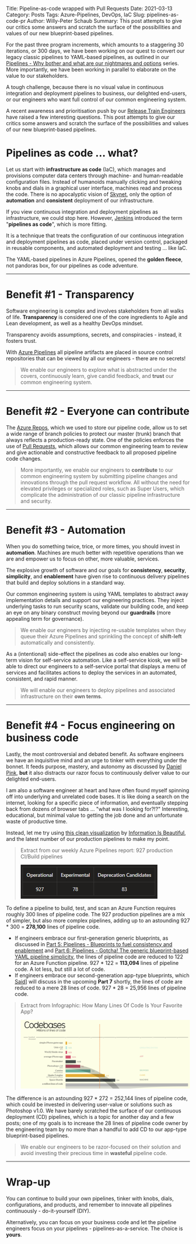 Title: Pipeline-as-code wrapped with Pull Requests
Date: 2021-03-13
Category: Posts
Tags: Azure-Pipelines, DevOps, IaC
Slug: pipelines-as-code-pr
Author: Willy-Peter Schaub
Summary: This post attempts to give our critics some answers and scratch the surface of the possibilities and values of our new blueprint-based pipelines.

For the past three program increments, which amounts to a staggering 30 iterations, or 300 days, we have been working on our quest to convert our legacy classic pipelines to YAML-based pipelines, as outlined in our [Pipelines - Why bother and what are our nightmares and options](/why-pipelines-part1.html) series. More importantly, we have been working in parallel to elaborate on the value to our stakeholders. 

A tough challenge, because there is no visual value in continuous integration and deployment pipelines to business, our delighted end-users, or our engineers who want full control of our common engineering system. 

A recent awareness and prioritisation push by our [Release Train Engineers](https://www.scaledagileframework.com/release-train-engineer-and-solution-train-engineer/) have raised a few interesting questions. This post attempts to give our critics some answers and scratch the surface of the possibilities and values of our new blueprint-based pipelines.

# Pipelines as code ... what?

Let us start with **infrastructure as code** (IaC), which manages and provisions computer data centers through machine- and human-readable configuration files. Instead of humanoids manually clicking and tweaking knobs and dials in a graphical user interface, machines read and process the code. There is no apocalyptic vision of [Skynet](https://en.wikipedia.org/wiki/Skynet_(Terminator)), only the option of **automation** and **consistent** deployment of our infrastructure.

If you view continuous integration and deployment pipelines as infrastructure, we could stop here. However, [Jenkins](https://www.jenkins.io/) introduced the term "**pipelines as code**", which is more fitting.

It is a technique that treats the configuration of our continuous integration and deployment pipelines as code, placed under version control, packaged in reusable components, and automated deployment and testing ... like IaC.

The YAML-based pipelines in Azure Pipelines, opened the **golden fleece**, not pandoras box, for our pipelines as code adventure. 

---

# Benefit #1 - Transparency

Software engineering is complex and involves stakeholders from all walks of life. **Transparency** is considered one of the core ingredients to Agile and Lean development, as well as a healthy DevOps mindset.

Transparency avoids assumptions, secrets, and conspiracies - instead, it fosters trust.

With [Azure Pipelines](https://azure.microsoft.com/en-us/services/devops/pipelines/) all pipeline artifacts are placed in source control repositories that can be viewed by all our engineers - there are no secrets! 

> We enable our engineers to explore what is abstracted under the covers, continuously learn, give candid feedback, and **trust** our common engineering system.

---

# Benefit #2 - Everyone can contribute

The [Azure Repos](https://azure.microsoft.com/en-us/services/devops/repos/), which we used to store our pipeline code, allow us to set a wide range of branch policies to protect our master (trunk) branch that always reflects a production-ready state. One of the policies enforces the use of [Pull Requests](https://docs.microsoft.com/en-us/azure/devops/repos/git/pull-requests?view=azure-devops), which allows our common engineering team to review and give actionable and constructive feedback to all proposed pipeline code changes.

> More importantly, we enable our engineers to **contribute** to our common engineering system by submitting pipeline changes and innovations through the pull request workflow. All without the need for elevated privileges or specialized roles, such as Super Users, which complicate the administration of our classic pipeline infrastructure and security.

---

# Benefit #3 - Automation

When you do something twice, trice, or more times, you should invest in **automation**. Machines are much better with repetitive operations than we are and empower us to focus on other, more valuable, services.

The explosive growth of software and our goals for **consistency**, **security**, **simplicity**, and **enablement** have given rise to continuous delivery pipelines that build and deploy solutions in a standard way.

Our common engineering system is using YAML templates to abstract away implementation details and support our engineering practices. They inject underlying tasks to run security scans, validate our building code, and keep an eye on any binary construct moving beyond our **guardrails** (more appealing term for governance).

> We enable our engineers by injecting re-usable templates when they queue their Azure Pipelines and sprinkling the concept of **shift-left** automatically and consistently.

As a (intentional) side-effect the pipelines as code also enables our long-term vision for self-service automation. Like a self-service kiosk, we will be able to direct our engineers to a self-service portal that displays a menu of services and facilitates actions to deploy the services in an automated, consistent, and rapid manner.

> We will enable our engineers to deploy pipelines and associated infrastructure on their **own terms**.

---

# Benefit #4 - Focus engineering on business code

Lastly, the most controversial and debated benefit. As software engineers we have an inquisitive mind and an urge to tinker with everything under the bonnet. It feeds purpose, mastery, and autonomy as discussed by [Daniel Pink](https://www.youtube.com/watch?v=u6XAPnuFjJc), **but** it also distracts our razor focus to continuously deliver value to our delighted end-users.

I am also a software engineer at heart and have often found myself spinning off into underlying and unrelated code bases. It is like doing a search on the internet, looking for a specific piece of information, and eventually stepping back from dozens of browser tabs ... "what was I looking for?!?" Interesting, educational, but minimal value to getting the job done and an unfortunate waste of productive time.

Instead, let me try using [this clean visualization](https://www.informationisbeautiful.net/visualizations/million-lines-of-code/) by [Information Is Beautiful](https://informationisbeautiful.net/), and the latest number of our production pipelines to make my point.

> Extract from our weekly Azure Pipelines report: 927 production CI/Build pipelines
>
> ![WASTE](/images/pipelines-as-code-wrapped-with-prs-1.png)

To define a pipeline to build, test, and scan an Azure Function requires roughly 300 lines of pipeline code. The 927 production pipelines are a mix of simpler, but also more complex pipelines, adding up to an astounding 927 * 300 = **278,100** lines of pipeline code.

- If engineers embrace our first-generation generic blueprints, as discussed in [Part 5: Pipelines - Blueprints to fuel consistency and enablement](/yaml-pipelines-part5.html) and [Part 6: Pipelines - Gotcha! The generic blueprint-based YAML pipeline simplicity](/yaml-pipelines-part6.html), the lines of pipeline code are reduced to 122 for an Azure Function pipeline. 927 * 122 = **113,094** lines of pipeline code. A lot less, but still a lot of code.
- If engineers embrace our second-generation app-type blueprints, which [Said](https://github.com/orgs/CommunityBCIT/people/said-akram-wcbbc)] will discuss in the upcoming **Part 7** shortly, the lines of code are reduced to a mere 28 lines of code. 927 * 28 = 25,956 lines of pipeline code.

> Extract from Infographic: How Many Lines Of Code Is Your Favorite App?
>
>  ![Information is Beautiful](/images/pipelines-as-code-wrapped-with-prs-2.png)

The difference is an astounding 927 * 272 = 252,144 lines of pipeline code, which could be invested in delivering user-value or solutions such as Photoshop v1.0. We have barely scratched the surface of our continuous deployment (CD) pipelines, which is a topic for another day and a few posts; one of my goals is to increase the 28 lines of pipeline code owner by the engineering team by no more than a handful to add CD to our app-type blueprint-based pipelines.

> We enable our engineers to be razor-focused on their solution and avoid investing their precious time in **wasteful** pipeline code.

---

# Wrap-up

You can continue to build your own pipelines, tinker with knobs, dials, configurations, and products, and remember to innovate all pipelines continuously - do-it-yourself (DIY). 

Alternatively, you can focus on your business code and let the pipeline engineers focus on your pipelines - pipelines-as-a-service. The choice is **yours**. 


